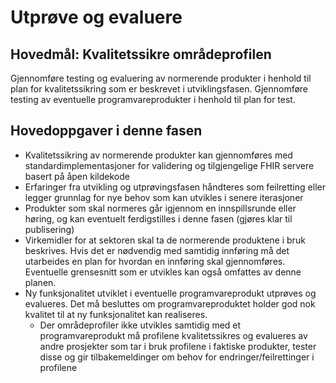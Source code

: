 # Utprøve og evaluere

## Hovedmål: Kvalitetssikre områdeprofilen

Gjennomføre testing og evaluering av normerende produkter i henhold til plan for kvalitetssikring som er beskrevet i utviklingsfasen. Gjennomføre testing av eventuelle programvareprodukter i henhold til plan for test.

## Hovedoppgaver i denne fasen

* Kvalitetssikring av normerende produkter kan gjennomføres med standardimplementasjoner for validering og tilgjengelige FHIR servere basert på åpen kildekode
* Erfaringer fra utvikling og utprøvingsfasen håndteres som feilretting eller legger grunnlag for nye behov som kan utvikles i senere iterasjoner
* Produkter som skal normeres går igjennom en innspillsrunde eller høring, og kan eventuelt ferdigstilles i denne fasen (gjøres klar til publisering)
* Virkemidler for at sektoren skal ta de normerende produktene i bruk beskrives. Hvis det er nødvendig med samtidig innføring må det utarbeides en plan for hvordan en innføring skal gjennomføres. Eventuelle grensesnitt som er utvikles kan også omfattes av denne planen.
* Ny funksjonalitet utviklet i eventuelle programvareprodukt utprøves og evalueres. Det må besluttes om programvareproduktet holder god nok kvalitet til at ny funksjonalitet kan realiseres.
  * Der områdeprofiler ikke utvikles samtidig med et programvareprodukt må profilene kvalitetssikres og evalueres av andre prosjekter som tar i bruk profilene i faktiske produkter, tester disse og gir tilbakemeldinger om behov for endringer/feilrettinger i profilene
